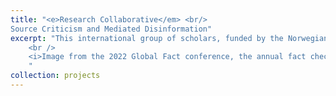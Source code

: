 ```yaml
---
title: "<e>Research Collaborative</em> <br/>
Source Criticism and Mediated Disinformation"
excerpt: "This international group of scholars, funded by the Norwegian Research Council (2021 - ongoing), engage in critical, empirical analysis of the challenges tech and platform companies, fact checking organisations, and journalists face when addressing disinformation. The project also explores ways to detect and counter disinformation, specifically during periods of elections<br/><br /><img src='/images/global-fact9.jpg'>
	<br />
	<i>Image from the 2022 Global Fact conference, the annual fact checking summit, which was hosted by the team in Oslo.</i>
	"
collection: projects
---
```











